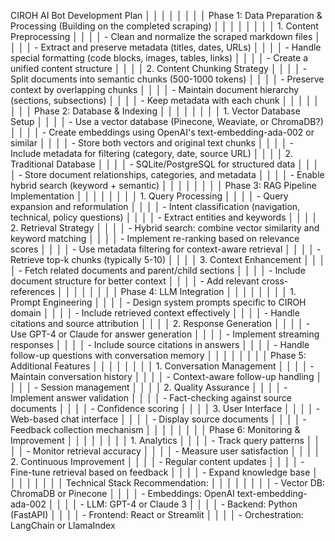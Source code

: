 CIROH AI Bot Development Plan                                                               │ │
│ │                                                                                                          │ │
│ │ Phase 1: Data Preparation & Processing (Building on the completed scraping)                             │ │
│ │                                                                                                          │ │
│ │ 1. Content Preprocessing                                                                                 │ │
│ │   - Clean and normalize the scraped markdown files                                                       │ │
│ │   - Extract and preserve metadata (titles, dates, URLs)                                                  │ │
│ │   - Handle special formatting (code blocks, images, tables, links)                                               │ │
│ │   - Create a unified content structure                                                                   │ │
│ │ 2. Content Chunking Strategy                                                                             │ │
│ │   - Split documents into semantic chunks (500-1000 tokens)                                               │ │
│ │   - Preserve context by overlapping chunks                                                               │ │
│ │   - Maintain document hierarchy (sections, subsections)                                                  │ │
│ │   - Keep metadata with each chunk                                                                        │ │
│ │                                                                                                          │ │
│ │ Phase 2: Database & Indexing                                                                             │ │
│ │                                                                                                          │ │
│ │ 1. Vector Database Setup                                                                                 │ │
│ │   - Use a vector database (Pinecone, Weaviate, or ChromaDB?)                                              │ │
│ │   - Create embeddings using OpenAI's text-embedding-ada-002 or similar                                   │ │
│ │   - Store both vectors and original text chunks                                                          │ │
│ │   - Include metadata for filtering (category, date, source URL)                                          │ │
│ │ 2. Traditional Database                                                                                  │ │
│ │   - SQLite/PostgreSQL for structured data                                                                │ │
│ │   - Store document relationships, categories, and metadata                                               │ │
│ │   - Enable hybrid search (keyword + semantic)                                                            │ │
│ │                                                                                                          │ │
│ │ Phase 3: RAG Pipeline Implementation                                                                     │ │
│ │                                                                                                          │ │
│ │ 1. Query Processing                                                                                      │ │
│ │   - Query expansion and reformulation                                                                    │ │
│ │   - Intent classification (navigation, technical, policy questions)                                      │ │
│ │   - Extract entities and keywords                                                                        │ │
│ │ 2. Retrieval Strategy                                                                                    │ │
│ │   - Hybrid search: combine vector similarity and keyword matching                                        │ │
│ │   - Implement re-ranking based on relevance scores                                                       │ │
│ │   - Use metadata filtering for context-aware retrieval                                                   │ │
│ │   - Retrieve top-k chunks (typically 5-10)                                                               │ │
│ │ 3. Context Enhancement                                                                                   │ │
│ │   - Fetch related documents and parent/child sections                                                    │ │
│ │   - Include document structure for better context                                                        │ │
│ │   - Add relevant cross-references                                                                        │ │
│ │                                                                                                          │ │
│ │ Phase 4: LLM Integration                                                                                 │ │
│ │                                                                                                          │ │
│ │ 1. Prompt Engineering                                                                                    │ │
│ │   - Design system prompts specific to CIROH domain                                                       │ │
│ │   - Include retrieved context effectively                                                                │ │
│ │   - Handle citations and source attribution                                                              │ │
│ │ 2. Response Generation                                                                                   │ │
│ │   - Use GPT-4 or Claude for answer generation                                                            │ │
│ │   - Implement streaming responses                                                                        │ │
│ │   - Include source citations in answers                                                                  │ │
│ │   - Handle follow-up questions with conversation memory                                                  │ │
│ │                                                                                                          │ │
│ │ Phase 5: Additional Features                                                                             │ │
│ │                                                                                                          │ │
│ │ 1. Conversation Management                                                                               │ │
│ │   - Maintain conversation history                                                                        │ │
│ │   - Context-aware follow-up handling                                                                     │ │
│ │   - Session management                                                                                   │ │
│ │ 2. Quality Assurance                                                                                     │ │
│ │   - Implement answer validation                                                                          │ │
│ │   - Fact-checking against source documents                                                               │ │
│ │   - Confidence scoring                                                                                   │ │
│ │ 3. User Interface                                                                                        │ │
│ │   - Web-based chat interface                                                                             │ │
│ │   - Display source documents                                                                             │ │
│ │   - Feedback collection mechanism                                                                        │ │
│ │                                                                                                          │ │
│ │ Phase 6: Monitoring & Improvement                                                                        │ │
│ │                                                                                                          │ │
│ │ 1. Analytics                                                                                             │ │
│ │   - Track query patterns                                                                                 │ │
│ │   - Monitor retrieval accuracy                                                                           │ │
│ │   - Measure user satisfaction                                                                            │ │
│ │ 2. Continuous Improvement                                                                                │ │
│ │   - Regular content updates                                                                              │ │
│ │   - Fine-tune retrieval based on feedback                                                                │ │
│ │   - Expand knowledge base                                                                                │ │
│ │                                                                                                          │ │
│ │ Technical Stack Recommendation:                                                                          │ │
│ │                                                                                                          │ │
│ │ - Vector DB: ChromaDB or Pinecone                                                                        │ │
│ │ - Embeddings: OpenAI text-embedding-ada-002                                                              │ │
│ │ - LLM: GPT-4 or Claude 3                                                                                 │ │
│ │ - Backend: Python (FastAPI)                                                                              │ │
│ │ - Frontend: React or Streamlit                                                                           │ │
│ │ - Orchestration: LangChain or LlamaIndex